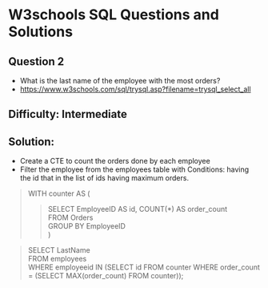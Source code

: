 # W3schools SQL Questions and Solutions

## Question 2

- What is the last name of the employee with the most orders?
- https://www.w3schools.com/sql/trysql.asp?filename=trysql_select_all


## Difficulty: Intermediate

## Solution:

- Create a CTE to count the orders done by each employee
- Filter the employee from the employees table with Conditions: having the id that in the list of ids having maximum orders.

>WITH counter AS (
>>  SELECT EmployeeID AS id, COUNT(*) AS order_count\
  FROM Orders\
  GROUP BY EmployeeID\
  )

>SELECT LastName\
FROM employees\
WHERE employeeid IN (SELECT id FROM counter WHERE order_count = (SELECT MAX(order_count) FROM counter));